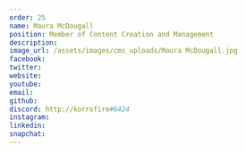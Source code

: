 ```yaml
---
order: 25
name: Maura McDougall
position: Member of Content Creation and Management
description: 
image_url: /assets/images/cms_uploads/Maura McDougall.jpg
facebook: 
twitter: 
website: 
youtube: 
email: 
github: 
discord: http://korrofire#6424
instagram: 
linkedin: 
snapchat: 
---
```

